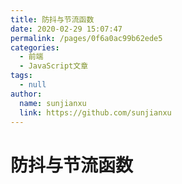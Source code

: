```yaml
---
title: 防抖与节流函数
date: 2020-02-29 15:07:47
permalink: /pages/0f6a0ac99b62ede5
categories:
  - 前端
  - JavaScript文章
tags:
  - null
author:
  name: sunjianxu
  link: https://github.com/sunjianxu
---
```


# 防抖与节流函数
